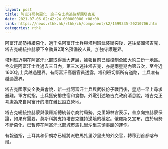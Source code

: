 ```yaml
---
layout: post
title: 阿富汗局勢惡化　逾千名士兵逃往鄰國塔吉克
date: 2021-07-06 02:42:24.000000000 +08:00
link: https://news.rthk.hk/rthk/ch/component/k2/1599335-20210706.htm
categories: rthk
---
```


阿富汗局勢持續惡化，過千名阿富汗士兵與塔利班武裝衝突後，逃往鄰國塔吉克，塔吉克總統拉赫蒙下令動員2萬名預備役人員，加強守護邊界。

塔利班近期在阿富汗北部取得重大進展，據報目前已經控制全國大約三份一地區。今次是阿富汗士兵過去三日內，第三次逃往塔吉克，亦是兩星期內第五次，至今近1600名士兵越過邊界。有阿富汗高層官員透露，塔利班切斷所有道路，士兵唯有越過邊界。

塔吉克國家安全委員會說，新一批阿富汗士兵與武裝份子戰鬥後，星期一早上尋求避難。軍方就指，士兵獲安排住宿和食物。外電引述塔吉克政府消息說，塔吉克正考慮為來自阿富汗的潛在難民設立營地。

塔吉克總統拉赫蒙與俄羅斯總統普京商討局勢。克里姆林宮表示，普京向拉赫蒙保證，如果有需要，莫斯科將支持塔吉克維持邊境的穩定。俄羅斯又宣布，由於局勢不斷惡化，已暫停在阿富汗北部城市馬扎里沙里夫領事館的運作。

有報道指，土耳其和伊朗亦已經將派駐馬扎里沙里夫的外交官，轉移到首都喀布爾。
